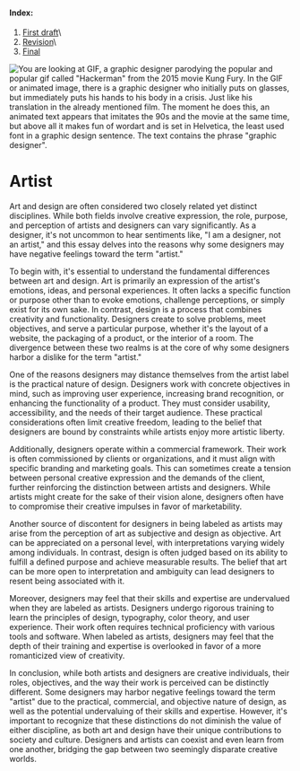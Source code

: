 #### Index:
1) [First draft](01-one-word/01-word_first-draft.md)\
2) [Revision](01-one-word/01-word_revision.md)\
3) [Final](01-one-word/01-one-word.md) 

![You are looking at GIF, a graphic designer parodying the popular and popular gif called "Hackerman" from the 2015 movie Kung Fury. In the GIF or animated image, there is a graphic designer who initially puts on glasses, but immediately puts his hands to his body in a crisis. Just like his translation in the already mentioned film. The moment he does this, an animated text appears that imitates the 90s and the movie at the same time, but above all it makes fun of wordart and is set in Helvetica, the least used font in a graphic design sentence. The text contains the phrase "graphic designer".](Graphic_designer_03.gif)
# Artist 

Art and design are often considered two closely related yet distinct disciplines. While both fields involve creative expression, the role, purpose, and perception of artists and designers can vary significantly. As a designer, it's not uncommon to hear sentiments like, "I am a designer, not an artist," and this essay delves into the reasons why some designers may have negative feelings toward the term "artist."

To begin with, it's essential to understand the fundamental differences between art and design. Art is primarily an expression of the artist's emotions, ideas, and personal experiences. It often lacks a specific function or purpose other than to evoke emotions, challenge perceptions, or simply exist for its own sake. In contrast, design is a process that combines creativity and functionality. Designers create to solve problems, meet objectives, and serve a particular purpose, whether it's the layout of a website, the packaging of a product, or the interior of a room. The divergence between these two realms is at the core of why some designers harbor a dislike for the term "artist."

One of the reasons designers may distance themselves from the artist label is the practical nature of design. Designers work with concrete objectives in mind, such as improving user experience, increasing brand recognition, or enhancing the functionality of a product. They must consider usability, accessibility, and the needs of their target audience. These practical considerations often limit creative freedom, leading to the belief that designers are bound by constraints while artists enjoy more artistic liberty.

Additionally, designers operate within a commercial framework. Their work is often commissioned by clients or organizations, and it must align with specific branding and marketing goals. This can sometimes create a tension between personal creative expression and the demands of the client, further reinforcing the distinction between artists and designers. While artists might create for the sake of their vision alone, designers often have to compromise their creative impulses in favor of marketability.

Another source of discontent for designers in being labeled as artists may arise from the perception of art as subjective and design as objective. Art can be appreciated on a personal level, with interpretations varying widely among individuals. In contrast, design is often judged based on its ability to fulfill a defined purpose and achieve measurable results. The belief that art can be more open to interpretation and ambiguity can lead designers to resent being associated with it.

Moreover, designers may feel that their skills and expertise are undervalued when they are labeled as artists. Designers undergo rigorous training to learn the principles of design, typography, color theory, and user experience. Their work often requires technical proficiency with various tools and software. When labeled as artists, designers may feel that the depth of their training and expertise is overlooked in favor of a more romanticized view of creativity.

In conclusion, while both artists and designers are creative individuals, their roles, objectives, and the way their work is perceived can be distinctly different. Some designers may harbor negative feelings toward the term "artist" due to the practical, commercial, and objective nature of design, as well as the potential undervaluing of their skills and expertise. However, it's important to recognize that these distinctions do not diminish the value of either discipline, as both art and design have their unique contributions to society and culture. Designers and artists can coexist and even learn from one another, bridging the gap between two seemingly disparate creative worlds.
